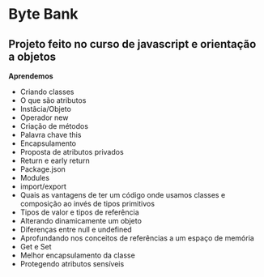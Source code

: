 # Byte Bank

## Projeto feito no curso de javascript e orientação a objetos

**Aprendemos**

- Criando classes
- O que são atributos
- Instâcia/Objeto
- Operador new
- Criação de métodos
- Palavra chave this
- Encapsulamento
- Proposta de atributos privados
- Return e early return
- Package.json
- Modules
- import/export
- Quais as vantagens de ter um código onde usamos classes e composição ao invés de tipos primitivos
- Tipos de valor e tipos de referência
- Alterando dinamicamente um objeto
- Diferenças entre null e undefined
- Aprofundando nos conceitos de referências a um espaço de memória
- Get e Set
- Melhor encapsulamento da classe
- Protegendo atributos sensíveis